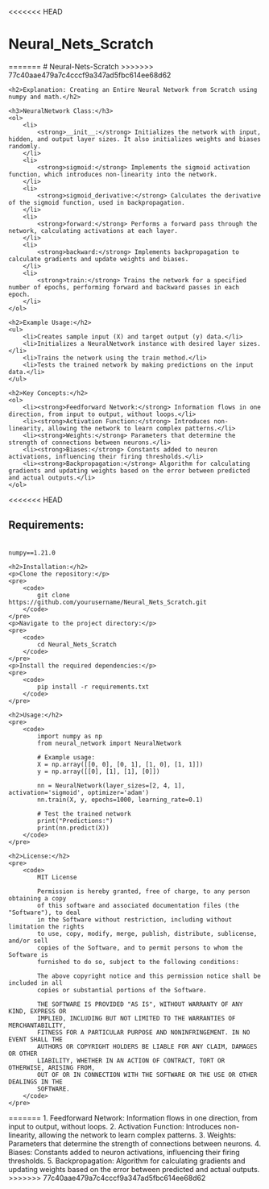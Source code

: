 <<<<<<< HEAD
<body>
    <h1>Neural_Nets_Scratch</h1>
=======
# Neural-Nets-Scratch
>>>>>>> 77c40aae479a7c4cccf9a347ad5fbc614ee68d62

    <h2>Explanation: Creating an Entire Neural Network from Scratch using numpy and math.</h2>

    <h3>NeuralNetwork Class:</h3>
    <ol>
        <li>
            <strong>__init__:</strong> Initializes the network with input, hidden, and output layer sizes. It also initializes weights and biases randomly.
        </li>
        <li>
            <strong>sigmoid:</strong> Implements the sigmoid activation function, which introduces non-linearity into the network.
        </li>
        <li>
            <strong>sigmoid_derivative:</strong> Calculates the derivative of the sigmoid function, used in backpropagation.
        </li>
        <li>
            <strong>forward:</strong> Performs a forward pass through the network, calculating activations at each layer.
        </li>
        <li>
            <strong>backward:</strong> Implements backpropagation to calculate gradients and update weights and biases.
        </li>
        <li>
            <strong>train:</strong> Trains the network for a specified number of epochs, performing forward and backward passes in each epoch.
        </li>
    </ol>

    <h2>Example Usage:</h2>
    <ul>
        <li>Creates sample input (X) and target output (y) data.</li>
        <li>Initializes a NeuralNetwork instance with desired layer sizes.</li>
        <li>Trains the network using the train method.</li>
        <li>Tests the trained network by making predictions on the input data.</li>
    </ul>

    <h2>Key Concepts:</h2>
    <ol>
        <li><strong>Feedforward Network:</strong> Information flows in one direction, from input to output, without loops.</li>
        <li><strong>Activation Function:</strong> Introduces non-linearity, allowing the network to learn complex patterns.</li>
        <li><strong>Weights:</strong> Parameters that determine the strength of connections between neurons.</li>
        <li><strong>Biases:</strong> Constants added to neuron activations, influencing their firing thresholds.</li>
        <li><strong>Backpropagation:</strong> Algorithm for calculating gradients and updating weights based on the error between predicted and actual outputs.</li>
    </ol>

<<<<<<< HEAD
    <h2>Requirements:</h2>
    <pre>
        <code>
            numpy==1.21.0
        </code>
    </pre>

    <h2>Installation:</h2>
    <p>Clone the repository:</p>
    <pre>
        <code>
            git clone https://github.com/yourusername/Neural_Nets_Scratch.git
        </code>
    </pre>
    <p>Navigate to the project directory:</p>
    <pre>
        <code>
            cd Neural_Nets_Scratch
        </code>
    </pre>
    <p>Install the required dependencies:</p>
    <pre>
        <code>
            pip install -r requirements.txt
        </code>
    </pre>

    <h2>Usage:</h2>
    <pre>
        <code>
            import numpy as np
            from neural_network import NeuralNetwork

            # Example usage:
            X = np.array([[0, 0], [0, 1], [1, 0], [1, 1]])
            y = np.array([[0], [1], [1], [0]])

            nn = NeuralNetwork(layer_sizes=[2, 4, 1], activation='sigmoid', optimizer='adam')
            nn.train(X, y, epochs=1000, learning_rate=0.1)

            # Test the trained network
            print("Predictions:")
            print(nn.predict(X))
        </code>
    </pre>

    <h2>License:</h2>
    <pre>
        <code>
            MIT License

            Permission is hereby granted, free of charge, to any person obtaining a copy
            of this software and associated documentation files (the "Software"), to deal
            in the Software without restriction, including without limitation the rights
            to use, copy, modify, merge, publish, distribute, sublicense, and/or sell
            copies of the Software, and to permit persons to whom the Software is
            furnished to do so, subject to the following conditions:

            The above copyright notice and this permission notice shall be included in all
            copies or substantial portions of the Software.

            THE SOFTWARE IS PROVIDED "AS IS", WITHOUT WARRANTY OF ANY KIND, EXPRESS OR
            IMPLIED, INCLUDING BUT NOT LIMITED TO THE WARRANTIES OF MERCHANTABILITY,
            FITNESS FOR A PARTICULAR PURPOSE AND NONINFRINGEMENT. IN NO EVENT SHALL THE
            AUTHORS OR COPYRIGHT HOLDERS BE LIABLE FOR ANY CLAIM, DAMAGES OR OTHER
            LIABILITY, WHETHER IN AN ACTION OF CONTRACT, TORT OR OTHERWISE, ARISING FROM,
            OUT OF OR IN CONNECTION WITH THE SOFTWARE OR THE USE OR OTHER DEALINGS IN THE
            SOFTWARE.
        </code>
    </pre>
</body>
=======
1. Feedforward Network: Information flows in one direction, from input to output, without loops.
2. Activation Function: Introduces non-linearity, allowing the network to learn complex patterns.
3. Weights: Parameters that determine the strength of connections between neurons.
4. Biases: Constants added to neuron activations, influencing their firing thresholds.
5. Backpropagation: Algorithm for calculating gradients and updating weights based on the error between predicted and actual outputs.
>>>>>>> 77c40aae479a7c4cccf9a347ad5fbc614ee68d62
